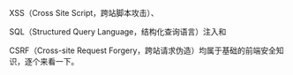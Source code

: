 XSS（Cross Site Script，跨站脚本攻击）、

SQL（Structured Query Language，结构化查询语言）注入和

CSRF（Cross-site Request Forgery，跨站请求伪造）均属于基础的前端安全知识，逐个来看一下。
